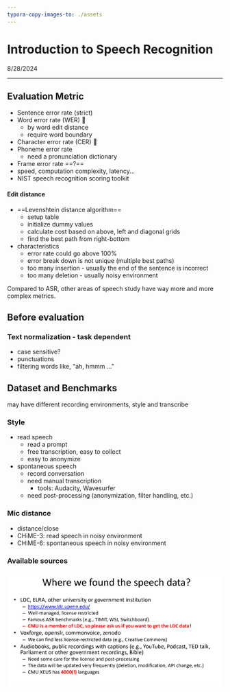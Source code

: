 ```yaml
---
typora-copy-images-to: ./assets
---
```


# Introduction to Speech Recognition

8/28/2024

___



## Evaluation Metric

- Sentence error rate (strict)
- Word error rate (WER) 👑
  - by word edit distance
  - require word boundary
- Character error rate (CER) 👑
- Phoneme error rate
  - need a pronunciation dictionary
- Frame error rate ==?== 
- speed, computation complexity, latency...
- NIST speech recognition scoring toolkit



#### Edit distance

- ==Levenshtein distance algorithm==
  - setup table
  - initialize dummy values
  - calculate cost based on above, left and diagonal grids
  - find the best path from right-bottom
- characteristics
  - error rate could go above 100%
  - error break down is not unique (multiple best paths)
  - too many insertion - usually the end of the sentence is incorrect
  - too many deletion - usually noisy environment



Compared to ASR, other areas of speech study have way more and more complex metrics. 





## Before evaluation

### Text normalization - task dependent

- case sensitive?
- punctuations
- filtering words like, "ah, hmmm ..."





## Dataset and Benchmarks

may have different recording environments, style and transcribe

### Style

- read speech
  - read a prompt
  - free transcription, easy to collect
  - easy to anonymize
- spontaneous speech
  - record conversation
  - need manual transcription
    - tools: Audacity, Wavesurfer
  - need post-processing (anonymization, filter handling, etc.)

### Mic distance

- distance/close
- CHiME-3: read speech in noisy environment
- CHiME-6: spontaneous speech in noisy environment

### Available sources

![image-20240828163106942](./assets/image-20240828163106942.png)







